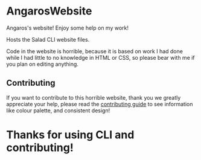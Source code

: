 # AngarosWebsite
Angaros's website! Enjoy some help on my work!

Hosts the Salad CLI website files.

Code in the website is horrible, because it is based on work I had done while I had little to no knowledge in HTML or CSS, so please bear with me if you plan on editing anything.

## Contributing
If you want to contribute to this horrible website, thank you we greatly appreciate your help, please read the [contributing guide](CONTRIBUTING.md) to see information like colour palette, and consistent design!

# Thanks for using CLI and contributing!

